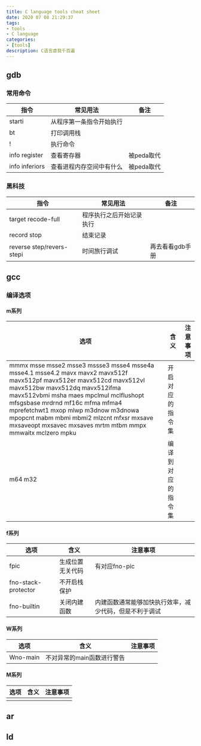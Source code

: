 ```yaml
--- 
title: C language tools cheat sheet
date: 2020 07 08 21:29:37
tags:
- tools
- C language
categories:
- [tools]
description: C语言虐我千百遍
---
```


## gdb
### 常用命令
|指令|常见用法|备注|
|---|---|---|
|starti|从程序第一条指令开始执行||
|bt|打印调用栈||
|!|执行命令|
|info register|查看寄存器|被peda取代|
|info inferiors|查看进程内存空间中有什么|被peda取代|

### 黑科技
|指令|常见用法|备注|
|---|---|---|
|target recode-full|程序执行之后开始记录执行||
|record stop|结束记录||
|reverse step/revers-stepi|时间旅行调试|再去看看gdb手册|

## gcc
### 编译选项
#### m系列
|选项|含义|注意事项|
|---|---|---|
|mmmx  msse  msse2  msse3  mssse3  msse4  msse4a  msse4.1  msse4.2  mavx  mavx2  mavx512f  mavx512pf  mavx512er  mavx512cd  mavx512vl  mavx512bw  mavx512dq  mavx512ifma  mavx512vbmi  msha  maes  mpclmul  mclflushopt  mfsgsbase  mrdrnd   mf16c  mfma  mfma4  mprefetchwt1  mxop  mlwp  m3dnow  m3dnowa  mpopcnt  mabm  mbmi  mbmi2  mlzcnt  mfxsr  mxsave  mxsaveopt  mxsavec  mxsaves  mrtm  mtbm  mmpx  mmwaitx  mclzero  mpku| 开启对应的指令集||
|m64 m32|编译到对应的指令集|
#### f系列
|选项|含义|注意事项|
|---|---|---|
|fpic|生成位置无关代码|有对应fno-pic|
|fno-stack-protector|不开启栈保护||
|fno-builtin|关闭内建函数|内建函数通常能够加快执行效率，减少代码，但是不利于调试|
#### W系列
|选项|含义|注意事项|
|---|---|---|
|Wno-main|不对异常的main函数进行警告||
#### M系列
|选项|含义|注意事项|
|---|---|---|
||||

## ar
## ld